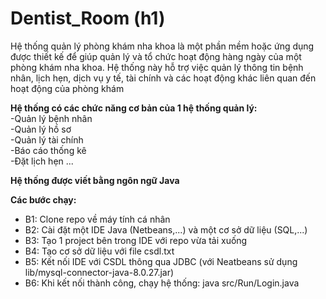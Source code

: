 # Dentist_Room (h1)  
  
Hệ thống quản lý phòng khám nha khoa là một phần mềm hoặc ứng dụng được thiết kế để giúp quản lý và tổ chức hoạt động hàng ngày của một phòng khám nha khoa. Hệ thống này hỗ trợ việc quản lý thông tin bệnh nhân, lịch hẹn, dịch vụ y tế, tài chính và các hoạt động khác liên quan đến hoạt động của phòng khám 
  
**Hệ thống có các chức năng cơ bản của 1 hệ thống quản lý:**  
-Quản lý bệnh nhân  
-Quản lý hồ sơ  
-Quản lý tài chính  
-Báo cáo thống kê  
-Đặt lịch hẹn ...   
  
**Hệ thống được viết bằng ngôn ngữ Java**  
  
**Các bước chạy:**  
  * B1: Clone repo về máy tính cá nhân    
  * B2: Cài đặt một IDE Java (Netbeans,...) và một cơ sở dữ liệu (SQL,...)    
  * B3: Tạo 1 project bên trong IDE với repo vừa tải xuống     
  * B4: Tạo cơ sở dữ liệu với file csdl.txt    
  * B5: Kết nối IDE với CSDL thông qua JDBC (với Neatbeans sử dụng lib/mysql-connector-java-8.0.27.jar)    
  * B6: Khi kết nối thành công, chạy hệ thống: java src/Run/Login.java

